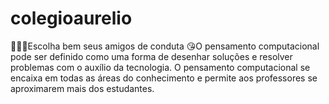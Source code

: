 # colegioaurelio
🤠🤠🤜Escolha bem seus amigos de conduta 
😘O pensamento computacional pode ser definido como uma forma de desenhar soluções e resolver problemas com o auxílio da tecnologia. 
O pensamento computacional se encaixa em todas as áreas do conhecimento e permite aos professores se aproximarem mais dos estudantes.
